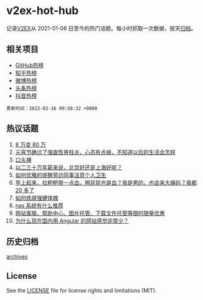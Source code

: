 # v2ex-hot-hub

 记录[V2EX](https://www.v2ex.com/)从 2021-01-06 日至今的热门话题。每小时抓取一次数据，按天[归档](archives)。
 
 ## 相关项目

- [GitHub热榜](https://github.com/lonnyzhang423/github-hot-hub)
- [知乎热榜](https://github.com/lonnyzhang423/zhihu-hot-hub)
- [微博热榜](https://github.com/lonnyzhang423/weibo-hot-hub)
- [头条热榜](https://github.com/lonnyzhang423/toutiao-hot-hub)
- [抖音热榜](https://github.com/lonnyzhang423/douyin-hot-hub)


 `更新时间：2022-02-16 09:58:32 +0800`

## 热议话题

1. [8 万变 80 万](https://www.v2ex.com/t/833951)
1. [元宵节确诊了强直性脊柱炎，心态有点崩，不知道以后的生活会怎样](https://www.v2ex.com/t/833923)
1. [口头禅](https://www.v2ex.com/t/833957)
1. [以二三十万年薪来说，北京好还是上海好呢？](https://www.v2ex.com/t/834078)
1. [如何优雅的提醒旁边同事注意个人卫生](https://www.v2ex.com/t/833917)
1. [早上起来，拉粑粑带一点血，擦屁屁也是血？我是男的，也会来大姨妈？我都 20 多了](https://www.v2ex.com/t/834134)
1. [如何炼就强健体魄](https://www.v2ex.com/t/834068)
1. [nas 系统有什么推荐](https://www.v2ex.com/t/834081)
1. [网站客服、帮助中心、图片托管、下载文件托管等限时限量优惠](https://www.v2ex.com/t/833960)
1. [为什么现在国内用 Angular 的网站感觉非常少？](https://www.v2ex.com/t/834025)

## 历史归档

[archives](archives)

## License

See the [LICENSE](LICENSE) file for license rights and limitations (MIT).
